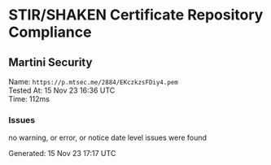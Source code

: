 # STIR/SHAKEN Certificate Repository Compliance

## Martini Security

Name: `https://p.mtsec.me/2884/EKczkzsFDiy4.pem`\
Tested At: 15 Nov 23 16:36 UTC\
Time: 112ms

### Issues

no warning, or error, or notice date level issues were found

Generated: 15 Nov 23 17:17 UTC